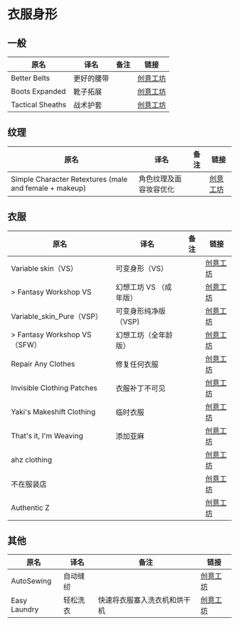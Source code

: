 # 衣服身形

## 一般

| 原名             | 译名       | 备注 | 链接                                                                          |
| ---------------- | ---------- | ---- | ----------------------------------------------------------------------------- |
| Better Belts     | 更好的腰带 |      | [创意工坊](https://steamcommunity.com/sharedfiles/filedetails/?id=2127583399) |
| Boots Expanded   | 靴子拓展   |      | [创意工坊](https://steamcommunity.com/sharedfiles/filedetails/?id=2850935956) |
| Tactical Sheaths | 战术护套   |      | [创意工坊](https://steamcommunity.com/sharedfiles/filedetails/?id=2839025395) |

## 纹理

| 原名                                                   | 译名                   | 备注 | 链接                                                                          |
| ------------------------------------------------------ | ---------------------- | ---- | ----------------------------------------------------------------------------- |
| Simple Character Retextures (male and female + makeup) | 角色纹理及面容妆容优化 |      | [创意工坊](https://steamcommunity.com/sharedfiles/filedetails/?id=2803364788) |

## 衣服

| 原名                         | 译名                   | 备注 | 链接                                                                          |
| ---------------------------- | ---------------------- | ---- | ----------------------------------------------------------------------------- |
| Variable skin（VS）          | 可变身形（VS）         |      | [创意工坊](https://steamcommunity.com/sharedfiles/filedetails/?id=2857889604) |
| > Fantasy Workshop VS        | 幻想工坊 VS （成年版） |      | [创意工坊](https://steamcommunity.com/sharedfiles/filedetails/?id=2870725947) |
| Variable_skin_Pure（VSP）    | 可变身形纯净版（VSP)   |      | [创意工坊](https://steamcommunity.com/sharedfiles/filedetails/?id=2900538443) |
| > Fantasy Workshop VS（SFW） | 幻想工坊（全年龄版）   |      | [创意工坊](https://steamcommunity.com/sharedfiles/filedetails/?id=2932222166) |
| Repair Any Clothes           | 修复任何衣服           |      | [创意工坊](https://steamcommunity.com/sharedfiles/filedetails/?id=2142622992) |
| Invisible Clothing Patches   | 衣服补丁不可见         |      | [创意工坊](https://steamcommunity.com/sharedfiles/filedetails/?id=2464748152) |
| Yaki's Makeshift Clothing    | 临时衣服               |      | [创意工坊](https://steamcommunity.com/sharedfiles/filedetails/?id=2827080218) |
| That's it, I'm Weaving       | 添加亚麻               |      | [创意工坊](https://steamcommunity.com/sharedfiles/filedetails/?id=2922138439) |
| ahz clothing                 |                        |      | [创意工坊](https://steamcommunity.com/sharedfiles/filedetails/?id=2908013174) |
| 不在服装店                   |                        |      | [创意工坊](https://steamcommunity.com/sharedfiles/filedetails/?id=2810320955) |
| Authentic Z                  |                        |      | [创意工坊](https://steamcommunity.com/sharedfiles/filedetails/?id=2335368829) |

## 其他

| 原名         | 译名     | 备注                         | 链接                                                                          |
| ------------ | -------- | ---------------------------- | ----------------------------------------------------------------------------- |
| AutoSewing   | 自动缝纫 |                              | [创意工坊](https://steamcommunity.com/sharedfiles/filedetails/?id=2584991527) |
| Easy Laundry | 轻松洗衣 | 快速将衣服塞入洗衣机和烘干机 | [创意工坊](https://steamcommunity.com/sharedfiles/filedetails/?id=2925034918) |
